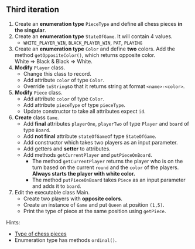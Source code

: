 ## Third iteration

1. Create an **enumeration type** `PieceType` and define all chess pieces **in the singular**.
2. Create an **enumeration type** `StateOfGame`. It will contain 4 values.
   - `WHITE_PLAYER_WIN`, `BLACK_PLAYER_WIN`, `PAT`, `PLAYING`
3. Create an **enumeration type** `Color` and define **two** colors. Add the method `getOppositeColor()`,
   which returns opposite color. \
   White => Black & Black => White.
4. **Modify** `Player` class.
   - Change this class to record.
   - Add attribute `color` of type `Color`.
   - Override `toString`so that it returns string at format `<name>-<color>`.
5. **Modify** `Piece` class.
   - Add attribute `color` of type `Color`.
   - Add attribute `pieceType` of type `pieceType`.
   - Update constructor to take all attributes expect `id`.
6. **Create** class `Game`.
   - Add **final** attributes `playerOne`, `playerTwo` of type `Player` and `board` of type `Board`.
   - Add **not final** attribute `stateOfGame`of type `StateOfGame`.
   - Add constructor which takes two players as an input parameter.
   - Add getters and **setter** to attributes.
   - Add methods `getCurrentPlayer` and `putPieceOnBoard`.
      - The method `getCurrentPlayer` returns the player who is on the turn based on the current `round`
        and the `color` of the players. **Always starts the player with white color.**
      - The method `putPieceOnBoard` takes `Piece` as an input parameter and adds it to `board`.
7. Edit the executable class Main.
   - Create two players with **opposite colors**.
   - Create an instance of `Game` and put `Queen` at position `(1,5)`.
   - Print the type of piece at the same position using `getPiece`.

Hints:
- [Type of chess pieces](https://en.wikipedia.org/wiki/Chess_piece)
- Enumeration type has methods `ordinal()`.
